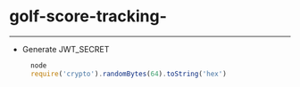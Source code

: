 # golf-score-tracking-

---

- Generate JWT_SECRET

  ```js
    node
    require('crypto').randomBytes(64).toString('hex')
  ```